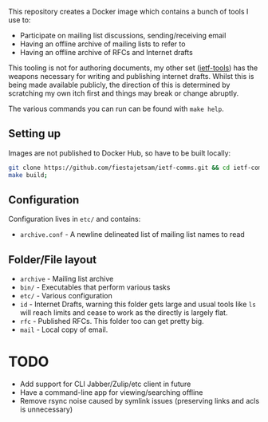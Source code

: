 This repository creates a Docker image which contains a bunch of tools I use to:
* Participate on mailing list discussions, sending/receiving email
* Having an offline archive of mailing lists to refer to
* Having an offline archive of RFCs and Internet drafts

This tooling is not for authoring documents, my other set ([ietf-tools]()) has
the weapons necessary for writing and publishing internet drafts. Whilst this is
being made available publicly, the direction of this is determined by scratching
my own itch first and things may break or change abruptly.

The various commands you can run can be found with `make help`.

## Setting up

Images are not published to Docker Hub, so have to be built locally:

```bash
git clone https://github.com/fiestajetsam/ietf-comms.git && cd ietf-comms;
make build;
```

## Configuration
Configuration lives in `etc/` and contains: 
* `archive.conf` - A newline delineated list of mailing list names to read

## Folder/File layout

* `archive` - Mailing list archive
* `bin/` - Executables that perform various tasks
* `etc/` - Various configuration
* `id` - Internet Drafts, warning this folder gets large and usual tools like
  `ls` will reach limits and cease to work as the directly is largely flat.
* `rfc` - Published RFCs. This folder too can get pretty big.
* `mail` - Local copy of email.

# TODO
* Add support for CLI Jabber/Zulip/etc client in future
* Have a command-line app for viewing/searching offline 
* Remove rsync noise caused by symlink issues (preserving links and acls is unnecessary)
